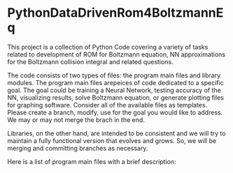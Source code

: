 # PythonDataDrivenRom4BoltzmannEq
This project is a collection of Python Code covering a variety of tasks related to development of ROM for Boltzmann equation, 
NN approximations for the Boltzmann collision integral and related questions. 

The code consists of two types of files: the program main files and library modules. The program main files arepeices of code 
dedicated to a specific goal. The goal could be training a Neural Network, testing accuracy of the NN, visualizing results, 
solve Boltzmann equation, or generate plotting files for graphing software. Consider all of the available files as templates. 
Please create a branch, modify, use for the goal you would like to address. We may or may not merge the brach in the end. 

Libraries, on the other hand, are intended to be consistent and we will try to maintain a fully functional version that evolves 
and grows. So, we will be merging and committing branches as necessary. 

Here is a list of program main files with a brief description:
